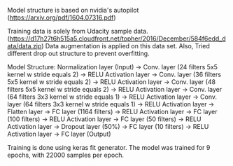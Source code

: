 Model structure is based on nvidia's autopilot (https://arxiv.org/pdf/1604.07316.pdf)

Training data is solely from Udacity sample data. (https://d17h27t6h515a5.cloudfront.net/topher/2016/December/584f6edd_data/data.zip)
Data augmentation is applied on this data set.
Also, Tried different drop out structure to prevent overfitting.

Model Structure:
	Normalization layer (Input)
	-> Conv. layer (24 filters 5x5 kernel w stride equals 2)
	-> RELU Activation layer
	-> Conv. layer (36 filters 5x5 kernel w stride equals 2)
	-> RELU Activation layer
	-> Conv. layer (48 filters 5x5 kernel w stride equals 2)
	-> RELU Activation layer
	-> Conv. layer (64 filters 3x3 kernel w stride equals 1)
	-> RELU Activation layer
	-> Conv. layer (64 filters 3x3 kernel w stride equals 1)
	-> RELU Activation layer
	-> Flatten layer
  -> FC layer (1164 filters)
	-> RELU Activation layer
	-> FC layer (100 filters)
	-> RELU Activation layer
	-> FC layer (50 filters)
	-> RELU Activation layer
	-> Dropout layer (50%)
	-> FC layer (10 filters)
	-> RELU Activation layer
	-> FC layer (Output)

Training is done using keras fit generator. The model was trained for 9 epochs, with 22000 samples per epoch.
